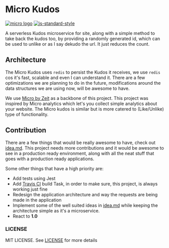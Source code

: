 # Micro Kudos

<!--Badges come here-->
[![micro logo](https://cldup.com/JDmmHX3uhF.svg)](https://github.com/zeit/micro)
[![js-standard-style](https://img.shields.io/badge/code%20style-standard-brightgreen.svg)](http://standardjs.com)

A serverless Kudos microservice for site, along with a simple method to 
take back the kudos too, by providing a randomly generated id, which 
can be used to unlike or as I say dekudo the url. It just reduces the count.

## Architecture

The Micro Kudos uses `redis` to persist the Kudos it receives, we use `redis` cos it's fast,
scalable and even I can understand it. There are a few optimizations we are planning to 
do in the future, modifications around the data structures we are using now, will be awesome to have.

We use [Micro by Zeit](https://github.com/zeit/micro) as a backbone of this
project. This project was inspired by Micro analytics which let's you collect simple analytics about your 
website. The Micro kudos is similar but is more catered to (Like/Unlike) type of functionality.

## Contribution
There are a few things that would be really awesome to have, check out [idea.md](idea.md). This project 
needs more contributions and it would be awesome to see in a production ready environment, along with all
the neat stuff that goes with a production ready applications.

Some other things that have a high priority are:

- Add tests using Jest
- Add [Travis CI](https://travis-ci.org) build Task, in order to make sure, this project, is always working just fine
- Redesign the application architecture and way the requests are being made in the application
- Implement some of the well suited ideas in [idea.md](idea.md) while keeping the architecture simple as it's a microservice.
- React to **1.0**

### LICENSE
MIT LICENSE. See [LICENSE](LICENSE) for more details